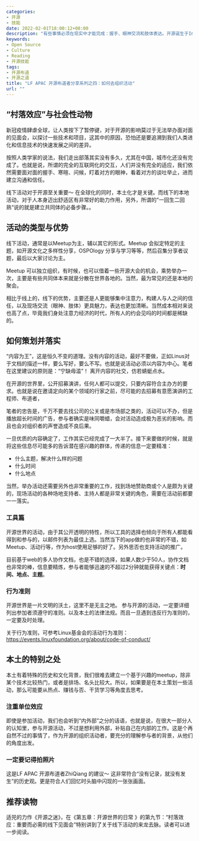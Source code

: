```yaml
---
categories:
- 开源
- 技能
date: 2022-02-01T18:00:12+08:00
description: "有些事情必须在现实中才能完成：握手、眼神交流和肢体表达。开源诞生于Internet，却在现实中构建信任，组织活动不是开源的附属，而是开源的增强。"
keywords:
- Open Source
- Culture
- Reading
- 开源技能
tags:
- 开源布道
- 开源之道
title: "LF APAC 开源布道者分享系列之四：如何去组织活动"
url: ""
---
```


## “村落效应”与社会性动物

新冠疫情肆虐全球，让人类按下了暂停键，对于开源的影响莫过于无法举办面对面的见面会，以探讨一些技术和项目，这其中的原因，恐怕还是要追溯到我们人类进化和信息技术的快速发展之间的差异。

按照人类学家的说法，我们走出部落其实没有多久，尤其在中国，城市化还没有完成了。也就是说，所谓的完全的互联网化的交互，人们并没有完全的适应，我们依然需要面对面的握手、寒暄、问候，盯着对方的眼神，看着对方的谈吐举止，进而建立沟通和信任。

线下活动对于开源至关重要～ 在全球化的同时，本土化才是关键。而线下的本地活动，对于人本身迈出舒适区有非常好的助力作用，另外，所谓的”一回生二回熟“说的就是建立共同体的必备步骤。。

## 活动的类型与优势

线下活动，通常是以Meetup为主，辅以其它的形式。Meetup 会拟定特定的主题，如开源文化之多样性分享，OSPOlogy 分享与学习等等，然后召集分享者议题，最后以大家讨论为主。

Meetup 可以独立组织，有时候，也可以借着一些开源大会的机会，乘势举办一次，主要是有些共同体本来就是分散在世界各地的。当然，最为常见的还是本地的聚会。

相比于线上的，线下的优势，主要还是人更能够集中注意力，构建人与人之间的信任，以及现场交流（眼神、肢体）更具魅力，表达也更加清晰。当然成本相对来说也高了点，毕竟我们身处注意力经济的时代，所有人的约会见吗的时间都是稀缺的。

## 如何策划并落实

“内容为王”，这是恒久不变的道理。没有内容的活动，最好不要做，正如Linus对于文档的描述一样，要么写好，要么不写。也就是说活动必须以内容为中心。笔者在这里建议的原则是：“宁缺毋滥”！ 离开内容的社交，仿若蜻蜓点水。

在开源的世界里，公开招募演讲，任何人都可以提交，只要内容符合主办方的要求。也就是说在邀请定向的某个领域的行家之前，尽可能的去招募有意愿演讲的工程师、布道者，

笔者的忠告是，千万不要去找公司的公关或是市场部之类的，活动可以不办，但是播放超长时间的广告，参与者确实是味同嚼蜡，会对活动造成极为恶劣的影响。而且也会对组织者的声誉造成不良后果。

一旦优质的内容确定了，工作其实已经完成了一大半了。接下来要做的时候，就是将这些信息尽可能多的告诉潜在感兴趣的群体，传递的信息一定要精准：

* 什么主题，解决什么样的问题
* 什么时间
* 什么地点

当然，举办活动还需要另外也非常重要的工作，找到场地赞助商或个人是颇为关键的，现场活动的各种场地支持者、主持人都是非常关键的角色，需要在活动前都要一一落实。

### 工具篇

开源世界的活动，由于其公开透明的特性，所以工具的选择也倾向于所有人都能看得到和参与的，以邮件列表为最佳上选。当然当下的app做的也非常的不错，如Meetup、活动行等，作为host使用足够的好了。另外思否也支持活动的推广。

目前基于web的多人协作文档，也是不错的选择，如果人数少于50人，协作文档也非常的棒，信息要精炼，参与者能够迅速的不超过2分钟就能获得关键点：**时间、地点、主题**。

### 行为准则

开源世界是一片文明的沃土，这里不是无主之地。 参与开源的活动，一定要详细列出参加者须遵守的准则。以及本土的法律法规。而且一旦遇到违反行为准则的，一定要及时处理。

关于行为准则，可参考Linux基金会的活动行为准则：https://events.linuxfoundation.org/about/code-of-conduct/ 

## 本土的特别之处

本土有着特殊的历史和文化背景，我们很难去建立一个基于兴趣的meetup，除非某个技术比较热门，或者是排场、名头比较大。所以，如果要是在本土策划一些活动，那么可能要从热点、赚钱与否、干货学习等角度去思考。

### 注重单位效应

即使是参加活动，我们也会听到“内外部”之分的话语，也就是说，在很大一部分人的认知里，参与开源活动，不过是想利用外部，补贴自己在内部的工作。这是个再自然不过的事情了，作为开源的组织活动者，要充分的理解参与者的背景，从他们的角度出发。

### 一定要记得拍照片

这是LF APAC 开源布道者ZhiQiang 的建议～ 这非常符合“没有记录，就没有发生”的历史观。更是符合人们回忆时头脑中闪现的一张张画面。

## 推荐读物

适兕的力作《开源之迷》，在《第五章：开源世界的日常 》的第九节：“村落效应：重要而必需的线下见面会”特别讲到了关于线下活动的来龙去脉。读者可以进一步阅读。
